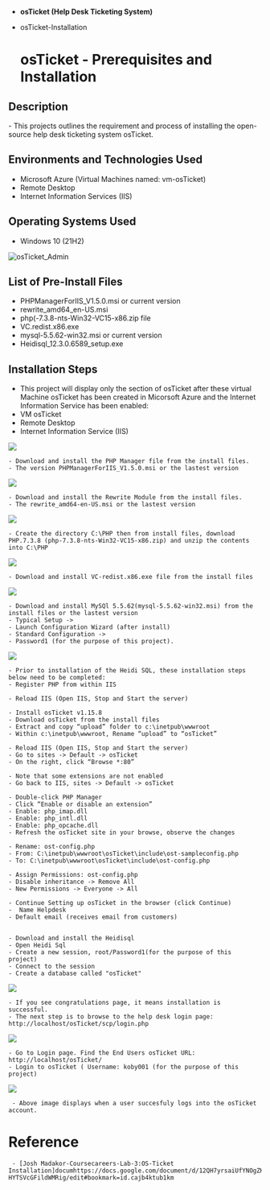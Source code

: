 - <b>osTicket (Help Desk Ticketing System)</b>
- osTicket-Installation

   <h1>osTicket - Prerequisites and Installation</h1>
  
<h2>Description</h2>
 - This projects outlines the requirement and process of installing the open-source help desk ticketing system osTicket.<br />


<h2>Environments and Technologies Used</h2>

- Microsoft Azure (Virtual Machines named: vm-osTicket)
- Remote Desktop
- Internet Information Services (IIS)

<h2>Operating Systems Used </h2>

- Windows 10</b> (21H2)


 ![osTicket_Admin](https://github.com/koby-nob/osTicket-Installation/assets/166937258/d77070ba-ae78-4a35-80a5-2408c34dbe64)

<h2>List of Pre-Install Files</h2>

- PHPManagerForIIS_V1.5.0.msi or current version
- rewrite_amd64_en-US.msi
- php(-7.3.8-nts-Win32-VC15-x86.zip file
- VC.redist.x86.exe
- mysql-5.5.62-win32.msi or current version
- Heidisql_12.3.0.6589_setup.exe
 


<h2>Installation Steps</h2>

- This project will display only the section of osTicket after these virtual Machine osTicket has been created in Micorsoft Azure and the Internet Information Service has been enabled:
- VM osTicket
- Remote Desktop
- Internet Information Service (IIS)

<p>
<img src="https://i.imgur.com/WDvuXdL.png"
</p>
<p>
  
    - Download and install the PHP Manager file from the install files.
    - The version PHPManagerForIIS_V1.5.0.msi or the lastest version

<p>
<img src="https://i.imgur.com/iFfu2qW.png"
</p>
<p>
  
    - Download and install the Rewrite Module from the install files.
    - The rewrite_amd64-en-US.msi or the lastest version

<p>
<img src="https://i.imgur.com/V1D7lSk.png"
</p>
<p>
  
    - Create the directory C:\PHP then from install files, download PHP.7.3.8 (php-7.3.8-nts-Win32-VC15-x86.zip) and unzip the contents into C:\PHP

<p>
<img src="https://i.imgur.com/K5W0JGl.png"
</p>
<p>
  
    - Download and install VC-redist.x86.exe file from the install files

<p>
<img src="https://i.imgur.com/7Jt7fU2.png"
</p>
<p> 
  
    - Download and install MySQl 5.5.62(mysql-5.5.62-win32.msi) from the install files or the lastest version
    - Typical Setup ->
    - Launch Configuration Wizard (after install) 
    - Standard Configuration ->
    - Password1 (for the purpose of this project).



<p>
<img src="https://i.imgur.com/URAmZwl.png"
</p>
<p>

    - Prior to installation of the Heidi SQL, these installation steps below need to be completed:
    - Register PHP from within IIS

    - Reload IIS (Open IIS, Stop and Start the server)

    - Install osTicket v1.15.8
    - Download osTicket from the install files
    - Extract and copy “upload” folder to c:\inetpub\wwwroot
    - Within c:\inetpub\wwwroot, Rename “upload” to “osTicket”

    - Reload IIS (Open IIS, Stop and Start the server)
    - Go to sites -> Default -> osTicket
    - On the right, click “Browse *:80”

    - Note that some extensions are not enabled
    - Go back to IIS, sites -> Default -> osTicket

    - Double-click PHP Manager
    - Click “Enable or disable an extension”
    - Enable: php_imap.dll
    - Enable: php_intl.dll
    - Enable: php_opcache.dll
    - Refresh the osTicket site in your browse, observe the changes

    - Rename: ost-config.php
    - From: C:\inetpub\wwwroot\osTicket\include\ost-sampleconfig.php
    - To: C:\inetpub\wwwroot\osTicket\include\ost-config.php

    - Assign Permissions: ost-config.php
    - Disable inheritance -> Remove All
    - New Permissions -> Everyone -> All

    - Continue Setting up osTicket in the browser (click Continue)
    -  Name Helpdesk
    - Default email (receives email from customers)


    - Download and install the Heidisql
    - Open Heidi Sql
    - Create a new session, root/Password1(for the purpose of this project)
    - Connect to the session
    - Create a database called "osTicket"

    
<p>
<img src="https://i.imgur.com/bZFDVjS.png"
</p>
<p>
  
    - If you see congratulations page, it means installation is successful.
    - The next step is to browse to the help desk login page: http://localhost/osTicket/scp/login.php

     
<p>
<img src="https://i.imgur.com/SEW5VbT.png"
</p>
<p> 
  
    - Go to Login page. Find the End Users osTicket URL: http://localhost/osTicket/ 
    - Login to osTicket ( Username: koby001 (for the purpose of this project)
    
<p>
<img src="https://i.imgur.com/IoGCHUs.png"
</p>
<p>
   
     - Above image displays when a user succesfuly logs into the osTicket account.

<h1> Reference</h1>

     - [Josh Madakor-Coursecareers-Lab-3:OS-Ticket Installation]documhttps://docs.google.com/document/d/12QH7yrsaiUfYNOgZK7KgTSZQSJ-HYTSVcGFildWMRig/edit#bookmark=id.cajb4ktub1km
